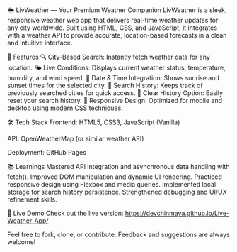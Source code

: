 🌦 LivWeather — Your Premium Weather Companion
LivWeather is a sleek, responsive weather web app that delivers real-time weather updates for any city worldwide. Built using HTML, CSS, and JavaScript, it integrates with a weather API to provide accurate, location-based forecasts in a clean and intuitive interface.

🚀 Features
🔍 City-Based Search: Instantly fetch weather data for any location.
🌤 Live Conditions: Displays current weather status, temperature, humidity, and wind speed.
📅 Date & Time Integration: Shows sunrise and sunset times for the selected city.
🧠 Search History: Keeps track of previously searched cities for quick access.
🧹 Clear History Option: Easily reset your search history.
📱 Responsive Design: Optimized for mobile and desktop using modern CSS techniques.

🛠 Tech Stack
Frontend: HTML5, CSS3, JavaScript (Vanilla)

API: OpenWeatherMap (or similar weather API)

Deployment: GitHub Pages

📚 Learnings
Mastered API integration and asynchronous data handling with fetch().
Improved DOM manipulation and dynamic UI rendering.
Practiced responsive design using Flexbox and media queries.
Implemented local storage for search history persistence.
Strengthened debugging and UI/UX refinement skills.

🔗 Live Demo
Check out the live version: https://devchinmaya.github.io/Live-Weather-App/

Feel free to fork, clone, or contribute. Feedback and suggestions are always welcome!

